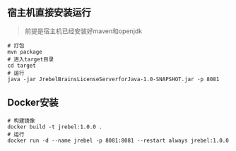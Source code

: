 ## 宿主机直接安装运行
> 前提是宿主机已经安装好maven和openjdk
```
# 打包
mvn package
# 进入target目录
cd target
# 运行
java -jar JrebelBrainsLicenseServerforJava-1.0-SNAPSHOT.jar -p 8081
```
## Docker安装
```
# 构建镜像
docker build -t jrebel:1.0.0 .
# 运行
docker run -d --name jrebel -p 8081:8081 --restart always jrebel:1.0.0
```
